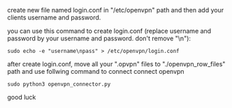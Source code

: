 create new file named login.conf in "/etc/openvpn" path and then add your clients username and password.

you can use this command to create login.conf (replace username and password by your username and password. don't remove "\n"):

    sudo echo -e "username\npass" > /etc/openvpn/login.conf

after create login.conf, move all your ".opvpn" files to "./openvpn_row_files" path and use follwing command to connect connect openvpn

    sudo python3 openvpn_connector.py

good luck
